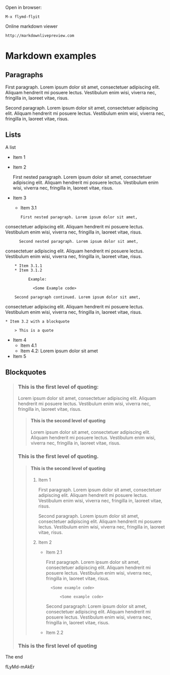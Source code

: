 
Open in browser:

    M-x flymd-flyit

Online markdown viewer

    http://markdownlivepreview.com


# Markdown examples

## Paragraphs

First paragraph. Lorem ipsum dolor sit amet,
consectetuer adipiscing elit. Aliquam hendrerit mi posuere lectus.
Vestibulum enim wisi, viverra nec, fringilla in, laoreet vitae, risus.

Second paragraph. Lorem ipsum dolor sit amet,
consectetuer adipiscing elit. Aliquam hendrerit mi posuere lectus.
Vestibulum enim wisi, viverra nec, fringilla in, laoreet vitae, risus.

## Lists

A list

* Item 1
        <Some Example code>

* Item 2

    First nested paragraph. Lorem ipsum dolor sit amet,
consectetuer adipiscing elit. Aliquam hendrerit mi posuere lectus.
Vestibulum enim wisi, viverra nec, fringilla in, laoreet vitae, risus.

* Item 3
    * Item 3.1

          First nested paragraph. Lorem ipsum dolor sit amet,
consectetuer adipiscing elit. Aliquam hendrerit mi posuere lectus.
Vestibulum enim wisi, viverra nec, fringilla in, laoreet vitae, risus.

          Second nested paragraph. Lorem ipsum dolor sit amet,
consectetuer adipiscing elit. Aliquam hendrerit mi posuere lectus.
Vestibulum enim wisi, viverra nec, fringilla in, laoreet vitae, risus.

        * Item 3.1.1
        * Item 3.1.2

              Example:
	    
                <Some Example code>

        Second paragraph continued. Lorem ipsum dolor sit amet,
consectetuer adipiscing elit. Aliquam hendrerit mi posuere lectus.
Vestibulum enim wisi, viverra nec, fringilla in, laoreet vitae, risus.

    * Item 3.2 with a blockquote
    
        > This is a quote

* Item 4
    * Item 4.1
    * Item 4.2: 
      Lorem ipsum dolor sit amet
* Item 5

## Blockquotes

> ### This is the first level of quoting:
> 
> Lorem ipsum dolor sit amet, consectetuer adipiscing elit. Aliquam hendrerit mi posuere lectus.
Vestibulum enim wisi, viverra nec, fringilla in, laoreet vitae, risus.
>
> > #### This is the second level of quoting
> > Lorem ipsum dolor sit amet, consectetuer adipiscing elit. Aliquam hendrerit mi posuere lectus.
Vestibulum enim wisi, viverra nec, fringilla in, laoreet vitae, risus.
>
> ### This is the first level of quoting.
>
> > #### This is the second level of quoting
> > 1. Item 1
> >
> >     First paragraph. Lorem ipsum dolor sit amet,
consectetuer adipiscing elit. Aliquam hendrerit mi posuere lectus.
Vestibulum enim wisi, viverra nec, fringilla in, laoreet vitae, risus.
> >
> >     Second paragraph. Lorem ipsum dolor sit amet,
consectetuer adipiscing elit. Aliquam hendrerit mi posuere lectus.
Vestibulum enim wisi, viverra nec, fringilla in, laoreet vitae, risus.
> >
> > 1. Item 2
> >     * Item 2.1
> >
> >         First paragraph. Lorem ipsum dolor sit amet,
consectetuer adipiscing elit. Aliquam hendrerit mi posuere lectus.
Vestibulum enim wisi, viverra nec, fringilla in, laoreet vitae, risus.
> >
> >             <Some example code>
> >
> >                 <Some example code>
> >
> >         Second paragraph: Lorem ipsum dolor sit amet,
consectetuer adipiscing elit. Aliquam hendrerit mi posuere lectus.
Vestibulum enim wisi, viverra nec, fringilla in, laoreet vitae, risus.
> >
> >     * Item 2.2
>
> ### This is the first level of quoting

The end



fLyMd-mAkEr



